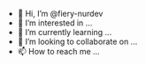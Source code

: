 - 👋 Hi, I’m @fiery-nurdev
- 👀 I’m interested in ...
- 🌱 I’m currently learning ...
- 💞️ I’m looking to collaborate on ...
- 📫 How to reach me ...

<!---
fiery-nurdev/fiery-nurdev is a ✨ special ✨ repository because its `README.md` (this file) appears on your GitHub profile.
You can click the Preview link to take a look at your changes.
--->
